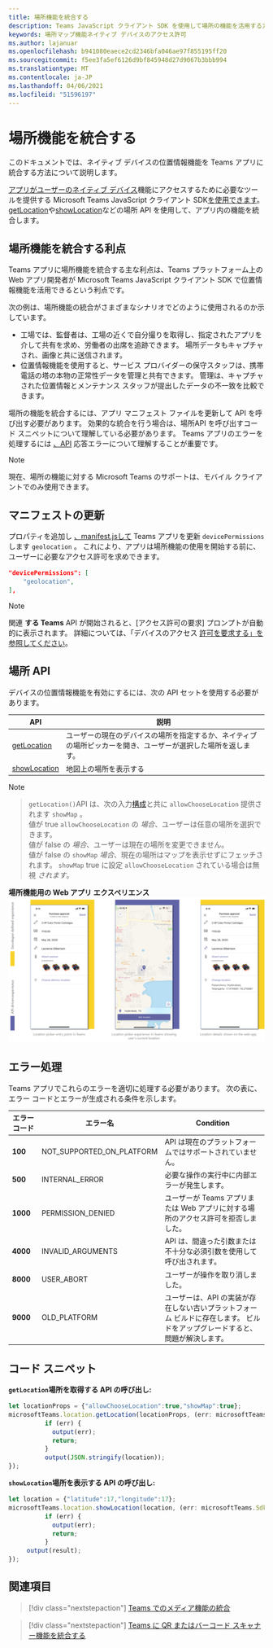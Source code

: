 ```yaml
---
title: 場所機能を統合する
description: Teams JavaScript クライアント SDK を使用して場所の機能を活用する方法
keywords: 場所マップ機能ネイティブ デバイスのアクセス許可
ms.author: lajanuar
ms.openlocfilehash: b941080eaece2cd2346bfa046ae97f855195ff20
ms.sourcegitcommit: f5ee3fa5ef6126d9bf845948d27d9067b3bbb994
ms.translationtype: MT
ms.contentlocale: ja-JP
ms.lasthandoff: 04/06/2021
ms.locfileid: "51596197"
---
```

# <a name="integrate-location-capabilities"></a>場所機能を統合する 

このドキュメントでは、ネイティブ デバイスの位置情報機能を Teams アプリに統合する方法について説明します。  

[アプリがユーザーのネイティブ デバイス](/javascript/api/overview/msteams-client?view=msteams-client-js-latest&preserve-view=true)機能にアクセスするために必要なツールを提供する Microsoft Teams JavaScript クライアント SDK[を使用できます](native-device-permissions.md)。 [getLocation](/javascript/api/@microsoft/teams-js/location?view=msteams-client-js-latest#getLocation_LocationProps___error__SdkError__location__Location_____void_&preserve-view=true)や[showLocation](/javascript/api/@microsoft/teams-js/location?view=msteams-client-js-latest#showLocation_Location___error__SdkError__status__boolean_____void_&preserve-view=true)などの場所 API を使用して、アプリ内の機能を統合します。 

## <a name="advantages-of-integrating-location-capabilities"></a>場所機能を統合する利点

Teams アプリに場所機能を統合する主な利点は、Teams プラットフォーム上の Web アプリ開発者が Microsoft Teams JavaScript クライアント SDK で位置情報機能を活用できるという利点です。 

次の例は、場所機能の統合がさまざまなシナリオでどのように使用されるのか示しています。
* 工場では、監督者は、工場の近くで自分撮りを取得し、指定されたアプリを介して共有を求め、労働者の出席を追跡できます。 場所データもキャプチャされ、画像と共に送信されます。
* 位置情報機能を使用すると、サービス プロバイダーの保守スタッフは、携帯電話の塔の本物の正常性データを管理と共有できます。 管理は、キャプチャされた位置情報とメンテナンス スタッフが提出したデータの不一致を比較できます。

場所の機能を統合するには、アプリ マニフェスト ファイルを更新して API を呼び出す必要があります。 効果的な統合を行う場合は、場所[](#code-snippets)API を呼び出すコード スニペットについて理解している必要があります。 Teams アプリのエラーを処理するには [、API](#error-handling) 応答エラーについて理解することが重要です。

> [!NOTE] 
> 現在、場所の機能に対する Microsoft Teams のサポートは、モバイル クライアントでのみ使用できます。

## <a name="update-manifest"></a>マニフェストの更新

プロパティを追加し [ 、manifest.jsして](../../resources/schema/manifest-schema.md#devicepermissions) Teams アプリを更新 `devicePermissions` します `geolocation` 。 これにより、アプリは場所機能の使用を開始する前に、ユーザーに必要なアクセス許可を求めできます。

``` json
"devicePermissions": [
    "geolocation",
],
```

> [!NOTE]
> 関連 **する Teams** API が開始されると、[アクセス許可の要求] プロンプトが自動的に表示されます。 詳細については、「デバイスのアクセス [許可を要求する」を参照してください](native-device-permissions.md)。

## <a name="location-apis"></a>場所 API

デバイスの位置情報機能を有効にするには、次の API セットを使用する必要があります。

| API      | 説明   |
| --- | --- |
|[getLocation](/javascript/api/@microsoft/teams-js/location?view=msteams-client-js-latest#getLocation_LocationProps___error__SdkError__location__Location_____void_&preserve-view=true) | ユーザーの現在のデバイスの場所を指定するか、ネイティブの場所ピッカーを開き、ユーザーが選択した場所を返します。 |
|[showLocation](/javascript/api/@microsoft/teams-js/location?view=msteams-client-js-latest#showLocation&preserve-view=true) | 地図上の場所を表示する |

> [!NOTE]

> `getLocation()`API は、次の入力[構成](https://docs.microsoft.com/javascript/api/@microsoft/teams-js/locationprops?view=msteams-client-js-latest&preserve-view=true)と共に `allowChooseLocation` 提供されます `showMap` 。 <br/> 値が true `allowChooseLocation` の *場合*、ユーザーは任意の場所を選択できます。<br/>  値が false の *場合*、ユーザーは現在の場所を変更できません。<br/> 値が false の `showMap` *場合*、現在の場所はマップを表示せずにフェッチされます。 `showMap` true に設定 `allowChooseLocation` されている場合は無視 *されます*。 


**場所機能用の Web アプリ エクスペリエンス** 
 ![場所機能の Web アプリ エクスペリエンス](../../assets/images/tabs/location-capability.png)

## <a name="error-handling"></a>エラー処理

Teams アプリでこれらのエラーを適切に処理する必要があります。 次の表に、エラー コードとエラーが生成される条件を示します。 

|エラー コード |  エラー名     | Condition|
| --------- | --------------- | -------- |
| **100** | NOT_SUPPORTED_ON_PLATFORM | API は現在のプラットフォームではサポートされていません。|
| **500** | INTERNAL_ERROR | 必要な操作の実行中に内部エラーが発生します。|
| **1000** | PERMISSION_DENIED |ユーザーが Teams アプリまたは Web アプリに対する場所のアクセス許可を拒否しました。|
| **4000** | INVALID_ARGUMENTS | API は、間違った引数または不十分な必須引数を使用して呼び出されます。|
| **8000** | USER_ABORT |ユーザーが操作を取り消しました。|
| **9000** | OLD_PLATFORM | ユーザーは、API の実装が存在しない古いプラットフォーム ビルドに存在します。 ビルドをアップグレードすると、問題が解決します。|

## <a name="code-snippets"></a>コード スニペット

**`getLocation`場所を取得する API の呼び出し:**

```javascript
let locationProps = {"allowChooseLocation":true,"showMap":true};
microsoftTeams.location.getLocation(locationProps, (err: microsoftTeams.SdkError, location: microsoftTeams.location.Location) => {
          if (err) {
            output(err);
            return;
          }
          output(JSON.stringify(location));
});
```

**`showLocation`場所を表示する API の呼び出し:**

```javascript
let location = {"latitude":17,"longitude":17};
microsoftTeams.location.showLocation(location, (err: microsoftTeams.SdkError, result: boolean) => {
          if (err) {
            output(err);
            return;
          }
     output(result);
});
```

## <a name="see-also"></a>関連項目

> [!div class="nextstepaction"]
> [Teams でのメディア機能の統合](mobile-camera-image-permissions.md)

> [!div class="nextstepaction"]
> [Teams に QR またはバーコード スキャナー機能を統合する](qr-barcode-scanner-capability.md)
